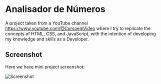 # Analisador de Números

A project taken from a YouTube channel https://www.youtube.com/@CursoemVideo where I try to replicate the concepts of HTML, CSS, and JavaScript, with the intention of developing my knowledge and skills as a Developer.


## Screenshot

Here we have mini project screenshot:

![Screenshot](/Ex021%20(Analisador%20de%20Números)/analisador-de-numeros.png)